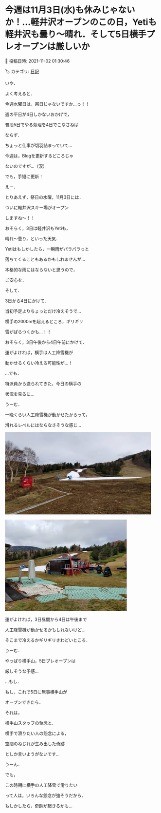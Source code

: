 # 今週は11月3日(水)も休みじゃないか！…軽井沢オープンのこの日，Yetiも軽井沢も曇り～晴れ．そして5日横手プレオープンは厳しいか

📅 投稿日時: 2021-11-02 01:30:46

🏷️ カテゴリ: [日記](cc4b5682fb7b8b144980957a978653fb0.md)

いや．


よく考えると．


今週水曜日は，祭日じゃないですか…っ！！





週の平日が4日しかないおかげで，


普段5日でやる処理を4日でこなさねば


ならず．


ちょっと仕事が切羽詰まっていて…


今週は，Blogを更新するどころじゃ


ないのですが…（涙）


でも，手短に更新！





えー．


とりあえず，祭日の水曜，11月3日には．


ついに軽井沢スキー場がオープン


しますね～！！





おそらく，3日は軽井沢もYetiも，


晴れ～曇り，といった天気．


Yetiはもしかしたら，一瞬雨がパラパラっと


落ちてくることもあるかもしれませんが…


本格的な雨にはならないと思うので，


ご安心を．





そして．


3日から4日にかけて．


当初予定よりちょっとだけ冷えそうで…


横手の2000mを超えるところ，ギリギリ


雪がぱらつくかも…！！





おそらく，3日午後から4日午前にかけて．


運がよければ，横手は人工降雪機が


動かせるくらい冷える可能性が…！





…でも．


特派員から送られてきた，今日の横手の


状況を見るに…


うーむ．


一晩くらい人工降雪機が動かせたからって，


滑れるレベルにはならなさそうな感じ…




![14a3bbbfd67fadc4adb508d390df99de.jpg](images/14a3bbbfd67fadc4adb508d390df99de.jpg)









![d2023c2625b8c943167583dfc11f9221.jpg](images/d2023c2625b8c943167583dfc11f9221.jpg)







運がよければ，3日昼間から4日は午後まで


人工降雪機が動かせるかもしれないけど…


そこまで冷えるかギリギリきわどいところ．





うーむ．


やっぱり横手山，5日プレオープンは


厳しそうな予感…





…もし．


もし，これで5日に無事横手山が


オープンできたら．





それは，


横手山スタッフの執念と．


横手で滑りたい人の怨念による，


空間のねじれが生み出した奇跡


としか言いようがないです…





うーん．


でも，


この時期に横手の人工降雪で滑りたい


って人は，いろんな怨念が強そうだから．


もしかしたら，奇跡が起きるかも…
